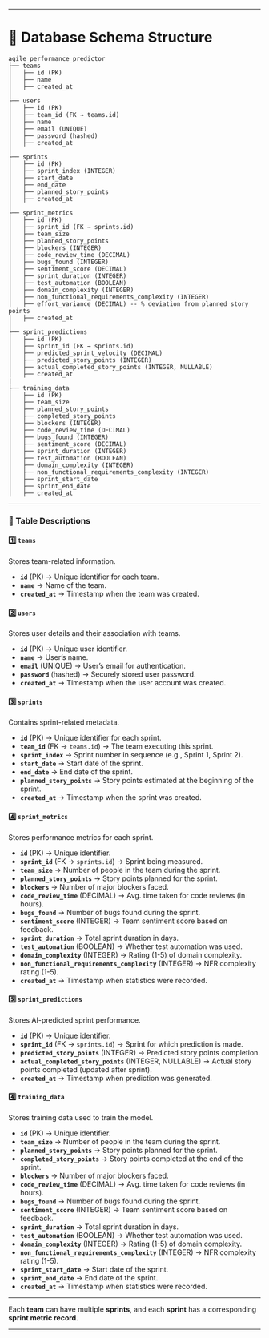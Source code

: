 
---

# **📌 Database Schema Structure**
```plaintext
agile_performance_predictor
├── teams
│   ├── id (PK)
│   ├── name
│   ├── created_at
│
├── users
│   ├── id (PK)
│   ├── team_id (FK → teams.id)
│   ├── name
│   ├── email (UNIQUE)
│   ├── password (hashed)
│   ├── created_at
│
├── sprints
│   ├── id (PK)
│   ├── sprint_index (INTEGER)
│   ├── start_date
│   ├── end_date
│   ├── planned_story_points  
│   ├── created_at
│
├── sprint_metrics
│   ├── id (PK)
│   ├── sprint_id (FK → sprints.id)
│   ├── team_size
│   ├── planned_story_points  
│   ├── blockers (INTEGER)
│   ├── code_review_time (DECIMAL)
│   ├── bugs_found (INTEGER)
│   ├── sentiment_score (DECIMAL)
│   ├── sprint_duration (INTEGER)  
│   ├── test_automation (BOOLEAN)
│   ├── domain_complexity (INTEGER)
│   ├── non_functional_requirements_complexity (INTEGER)
│   ├── effort_variance (DECIMAL) -- % deviation from planned story points
│   ├── created_at
│
├── sprint_predictions
│   ├── id (PK)
│   ├── sprint_id (FK → sprints.id)
│   ├── predicted_sprint_velocity (DECIMAL)
│   ├── predicted_story_points (INTEGER)
│   ├── actual_completed_story_points (INTEGER, NULLABLE)
│   ├── created_at
|
├── training_data
│   ├── id (PK)
│   ├── team_size
│   ├── planned_story_points  
│   ├── completed_story_points
│   ├── blockers (INTEGER)
│   ├── code_review_time (DECIMAL)
│   ├── bugs_found (INTEGER)
│   ├── sentiment_score (DECIMAL)
│   ├── sprint_duration (INTEGER)  
│   ├── test_automation (BOOLEAN)
│   ├── domain_complexity (INTEGER)
│   ├── non_functional_requirements_complexity (INTEGER)
│   ├── sprint_start_date
│   ├── sprint_end_date
│   ├── created_at

```

---

### **📌 Table Descriptions**  

#### **1️⃣ `teams`**  
Stores team-related information.  
- **`id`** (PK) → Unique identifier for each team.  
- **`name`** → Name of the team.  
- **`created_at`** → Timestamp when the team was created.  

#### **2️⃣ `users`**  
Stores user details and their association with teams.  
- **`id`** (PK) → Unique user identifier.  
- **`name`** → User’s name.  
- **`email`** (UNIQUE) → User’s email for authentication.  
- **`password`** (hashed) → Securely stored user password.  
- **`created_at`** → Timestamp when the user account was created.  

#### **3️⃣ `sprints`**  
Contains sprint-related metadata.  
- **`id`** (PK) → Unique identifier for each sprint.  
- **`team_id`** (FK → `teams.id`) → The team executing this sprint.  
- **`sprint_index`** → Sprint number in sequence (e.g., Sprint 1, Sprint 2).  
- **`start_date`** → Start date of the sprint.  
- **`end_date`** → End date of the sprint.  
- **`planned_story_points`** → Story points estimated at the beginning of the sprint.  
- **`created_at`** → Timestamp when the sprint was created.  

#### **4️⃣ `sprint_metrics`**  
Stores performance metrics for each sprint.  
- **`id`** (PK) → Unique identifier.  
- **`sprint_id`** (FK → `sprints.id`) → Sprint being measured.  
- **`team_size`** → Number of people in the team during the sprint.  
- **`planned_story_points`** → Story points planned for the sprint.  
- **`blockers`** → Number of major blockers faced.  
- **`code_review_time`** (DECIMAL) → Avg. time taken for code reviews (in hours).  
- **`bugs_found`** → Number of bugs found during the sprint.  
- **`sentiment_score`** (INTEGER) → Team sentiment score based on feedback.  
- **`sprint_duration`** → Total sprint duration in days.  
- **`test_automation`** (BOOLEAN) → Whether test automation was used.  
- **`domain_complexity`** (INTEGER) → Rating (1-5) of domain complexity.  
- **`non_functional_requirements_complexity`** (INTEGER) → NFR complexity rating (1-5).  
- **`created_at`** → Timestamp when statistics were recorded.  

#### **5️⃣ `sprint_predictions`**  
Stores AI-predicted sprint performance.  
- **`id`** (PK) → Unique identifier.  
- **`sprint_id`** (FK → `sprints.id`) → Sprint for which prediction is made.  
- **`predicted_story_points`** (INTEGER) → Predicted story points completion.  
- **`actual_completed_story_points`** (INTEGER, NULLABLE) → Actual story points completed (updated after sprint).  
- **`created_at`** → Timestamp when prediction was generated.  

#### **4️⃣ `training_data`**  
Stores training data used to train the model.  
- **`id`** (PK) → Unique identifier.  
- **`team_size`** → Number of people in the team during the sprint.  
- **`planned_story_points`** → Story points planned for the sprint. 
- **`completed_story_points`** → Story points completed at the end of the sprint.  
- **`blockers`** → Number of major blockers faced.  
- **`code_review_time`** (DECIMAL) → Avg. time taken for code reviews (in hours).  
- **`bugs_found`** → Number of bugs found during the sprint.  
- **`sentiment_score`** (INTEGER) → Team sentiment score based on feedback.  
- **`sprint_duration`** → Total sprint duration in days.  
- **`test_automation`** (BOOLEAN) → Whether test automation was used.  
- **`domain_complexity`** (INTEGER) → Rating (1-5) of domain complexity.  
- **`non_functional_requirements_complexity`** (INTEGER) → NFR complexity rating (1-5).  
- **`sprint_start_date`** → Start date of the sprint.  
- **`sprint_end_date`** → End date of the sprint.  
- **`created_at`** → Timestamp when statistics were recorded.  

---


Each **team** can have multiple **sprints**, and each **sprint** has a corresponding **sprint metric record**.

---
